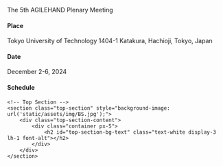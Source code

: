 The 5th AGILEHAND Plenary Meeting


#### Place
Tokyo University of Technology
1404-1 Katakura, Hachioji, Tokyo, Japan


#### Date
December 2-6, 2024


#### Schedule
    <!-- Top Section -->
    <section class="top-section" style="background-image: url('static/assets/img/BS.jpg');">
        <div class="top-section-content">
            <div class="container px-5">
                <h2 id="top-section-bg-text" class="text-white display-3 lh-1 font-alt"></h2>
            </div>
        </div>
    </section>
